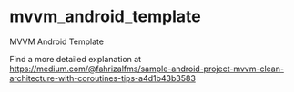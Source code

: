 # mvvm_android_template
MVVM Android Template

Find a more detailed explanation at
https://medium.com/@fahrizalfms/sample-android-project-mvvm-clean-architecture-with-coroutines-tips-a4d1b43b3583
